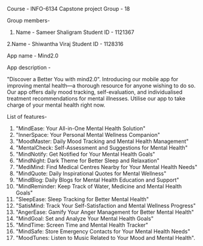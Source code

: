 Course - INFO-6134 Capstone project
Group - 18

Group members-

1. Name - Sameer Shaligram
Student ID - 1121367

2.Name - Shiwantha Viraj
Student ID - 1128316

App name - Mind2.0

App description - 

"Discover a Better You with mind2.0". 
Introducing our mobile app for improving mental health—a thorough resource for anyone wishing to do so. Our app offers daily mood tracking, self-evaluation, and individualised treatment recommendations for mental illnesses. Utilise our app to take charge of your mental health right now.

List of features-

1. "MindEase: Your All-in-One Mental Health Solution"
2. "InnerSpace: Your Personal Mental Wellness Companion"
3. "MoodMaster: Daily Mood Tracking and Mental Health Management"
4. "MentalCheck: Self-Assessment and Suggestions for Mental Health"
5. "MindNotify: Get Notified for Your Mental Health Goals"
6. "MindNight: Dark Theme for Better Sleep and Relaxation"
7. "MediMind: Find Medical Centres Nearby for Your Mental Health Needs"
8. "MindQuote: Daily Inspirational Quotes for Mental Wellness"
9. "MindBlog: Daily Blogs for Mental Health Education and Support"
10. "MindReminder: Keep Track of Water, Medicine and Mental Health Goals"
11. "SleepEase: Sleep Tracking for Better Mental Health"
12. "SatisMind: Track Your Self-Satisfaction and Mental Wellness Progress"
13. "AngerEase: Gamify Your Anger Management for Better Mental Health"
14. "MindGoal: Set and Analyze Your Mental Health Goals"
15. "MindTime: Screen Time and Mental Health Tracker"
16. "MindSafe: Store Emergency Contacts for Your Mental Health Needs"
17. "MoodTunes: Listen to Music Related to Your Mood and Mental Health".
